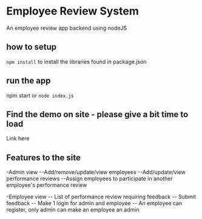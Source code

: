 # Employee Review System
An employee review app backend using nodeJS

## how to setup
<code>npm install</code> to install the libraries found in package.json

## run the app
npm start 
or
<code>node index.js</code>

## Find the demo on site - please give a bit time to load
<a> Link here </a>

## Features to the site
-Admin view
 --Add/remove/update/view employees
 --Add/update/view performance reviews
 --Assign employees to participate in another employee's performance review

-Employee view
-- List of performance review requiring feedback
-- Submit feedback
-- Make 1 login for admin and employee
-- An employee can register, only admin can make an employee an admin
